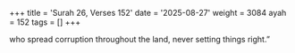 +++
title = 'Surah 26, Verses 152'
date = '2025-08-27'
weight = 3084
ayah = 152
tags = []
+++

who spread corruption throughout the land, never setting things right.”